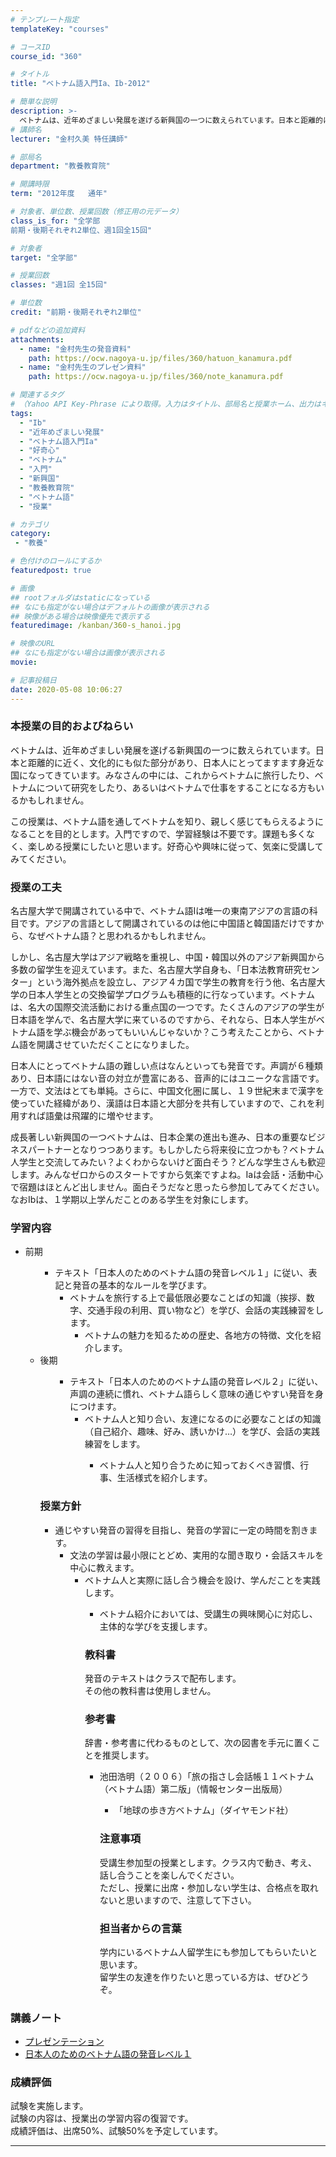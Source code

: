 ```yaml
---
# テンプレート指定
templateKey: "courses"

# コースID
course_id: "360"

# タイトル
title: "ベトナム語入門Ia、Ib-2012"

# 簡単な説明
description: >-
  ベトナムは、近年めざましい発展を遂げる新興国の一つに数えられています。日本と距離的に近く、文化的にも似た部分があり、日本人にとってますます身近な国になってきています。みなさんの中には、これからベトナムに旅行したり、ベトナムについて研究をしたり、あるいはベトナムで仕事をすることになる方もいるかもしれません。 この授業は、ベトナム語を通してベトナムを知り、親しく感じてもらえるようになることを目的と ....
# 講師名
lecturer: "金村久美 特任講師"

# 部局名
department: "教養教育院"

# 開講時限
term: "2012年度	通年"

# 対象者、単位数、授業回数（修正用の元データ）
class_is_for: "全学部
前期・後期それぞれ2単位、週1回全15回"

# 対象者
target: "全学部"

# 授業回数
classes: "週1回 全15回"

# 単位数
credit: "前期・後期それぞれ2単位"

# pdfなどの追加資料
attachments:
  - name: "金村先生の発音資料" 
    path: https://ocw.nagoya-u.jp/files/360/hatuon_kanamura.pdf
  - name: "金村先生のプレゼン資料" 
    path: https://ocw.nagoya-u.jp/files/360/note_kanamura.pdf

# 関連するタグ
# （Yahoo API Key-Phrase により取得。入力はタイトル、部局名と授業ホーム、出力はキーフレーズ（tags））
tags:
  - "Ib"
  - "近年めざましい発展"
  - "ベトナム語入門Ia"
  - "好奇心"
  - "ベトナム"
  - "入門"
  - "新興国"
  - "教養教育院"
  - "ベトナム語"
  - "授業"

# カテゴリ
category:
 - "教養"

# 色付けのロールにするか
featuredpost: true

# 画像
## rootフォルダはstaticになっている
## なにも指定がない場合はデフォルトの画像が表示される
## 映像がある場合は映像優先で表示する
featuredimage: /kanban/360-s_hanoi.jpg

# 映像のURL
## なにも指定がない場合は画像が表示される
movie: 

# 記事投稿日
date: 2020-05-08 10:06:27
---
```


### 本授業の目的およびねらい

ベトナムは、近年めざましい発展を遂げる新興国の一つに数えられています。日本と距離的に近く、文化的にも似た部分があり、日本人にとってますます身近な国になってきています。みなさんの中には、これからベトナムに旅行したり、ベトナムについて研究をしたり、あるいはベトナムで仕事をすることになる方もいるかもしれません。 

この授業は、ベトナム語を通してベトナムを知り、親しく感じてもらえるようになることを目的とします。入門ですので、学習経験は不要です。課題も多くなく、楽しめる授業にしたいと思います。好奇心や興味に従って、気楽に受講してみてください。


### 授業の工夫

名古屋大学で開講されている中で、ベトナム語Iは唯一の東南アジアの言語の科目です。アジアの言語として開講されているのは他に中国語と韓国語だけですから、なぜベトナム語？と思われるかもしれません。

しかし、名古屋大学はアジア戦略を重視し、中国・韓国以外のアジア新興国から多数の留学生を迎えています。また、名古屋大学自身も、「日本法教育研究センター」という海外拠点を設立し、アジア４カ国で学生の教育を行う他、名古屋大学の日本人学生との交換留学プログラムも積極的に行なっています。ベトナムは、名大の国際交流活動における重点国の一つです。たくさんのアジアの学生が日本語を学んで、名古屋大学に来ているのですから、それなら、日本人学生がベトナム語を学ぶ機会があってもいいんじゃないか？こう考えたことから、ベトナム語を開講させていただくことになりました。

日本人にとってベトナム語の難しい点はなんといっても発音です。声調が６種類あり、日本語にはない音の対立が豊富にある、音声的にはユニークな言語です。一方で、文法はとても単純。さらに、中国文化圏に属し、１９世紀末まで漢字を使っていた経緯があり、漢語は日本語と大部分を共有していますので、これを利用すれば語彙は飛躍的に増やせます。

成長著しい新興国の一つベトナムは、日本企業の進出も進み、日本の重要なビジネスパートナーとなりつつあります。もしかしたら将来役に立つかも？ベトナム人学生と交流してみたい？よくわからないけど面白そう？どんな学生さんも歓迎します。みんなゼロからのスタートですから気楽ですよね。Iaは会話・活動中心で宿題はほとんど出しません。面白そうだなと思ったら参加してみてください。なおIbは、１学期以上学んだことのある学生を対象にします。





### 学習内容<ol type=I> 

  * 前期 <ol type=1> 
      * テキスト「日本人のためのベトナム語の発音レベル１」に従い、表記と発音の基本的なルールを学びます。 
          * ベトナムを旅行する上で最低限必要なことばの知識（挨拶、数字、交通手段の利用、買い物など）を学び、会話の実践練習をします。 
              * ベトナムの魅力を知るための歴史、各地方の特徴、文化を紹介します。 </ol> 
                  * 後期 <ol type=1> 
                      * テキスト「日本人のためのベトナム語の発音レベル２」に従い、声調の連続に慣れ、ベトナム語らしく意味の通じやすい発音を身につけます。 
                          * ベトナム人と知り合い、友達になるのに必要なことばの知識（自己紹介、趣味、好み、誘いかけ…）を学び、会話の実践練習をします。 
                              * ベトナム人と知り合うために知っておくべき習慣、行事、生活様式を紹介します。 </ol> </ol> 
                                ### 授業方針
                                
                                  * 通じやすい発音の習得を目指し、発音の学習に一定の時間を割きます。 
                                      * 文法の学習は最小限にとどめ、実用的な聞き取り・会話スキルを中心に教えます。 
                                          * ベトナム人と実際に話し合う機会を設け、学んだことを実践します。 
                                              * ベトナム紹介においては、受講生の興味関心に対応し、主体的な学びを支援します。 </ul> 
                                                ### 教科書
                                                
                                                発音のテキストはクラスで配布します。  
                                                その他の教科書は使用しません。 
                                                
                                                ### 参考書
                                                
                                                辞書・参考書に代わるものとして、次の図書を手元に置くことを推奨します。 
                                                
                                                  * 池田浩明（２００６）「旅の指さし会話帳１１ベトナム（ベトナム語）第二版」（情報センター出版局） 
                                                      * 「地球の歩き方ベトナム」（ダイヤモンド社） </ul> </p> 
                                                        ### 注意事項
                                                        
                                                        受講生参加型の授業とします。クラス内で動き、考え、話し合うことを楽しんでください。  
                                                        ただし、授業に出席・参加しない学生は、合格点を取れないと思いますので、注意して下さい。 
                                                        
                                                        ### 担当者からの言葉
                                                        
                                                        学内にいるベトナム人留学生にも参加してもらいたいと思います。  
                                                        留学生の友達を作りたいと思っている方は、ぜひどうぞ。





### 講義ノート

  * [プレゼンテーション](https://ocw.nagoya-u.jp/files/360/note_kanamura.pdf) 
  * [日本人のためのベトナム語の発音レベル１](https://ocw.nagoya-u.jp/files/360/hatuon_kanamura.pdf) 





### 成績評価

試験を実施します。  
試験の内容は、授業出の学習内容の復習です。  
成績評価は、出席50%、試験50%を予定しています。





-----